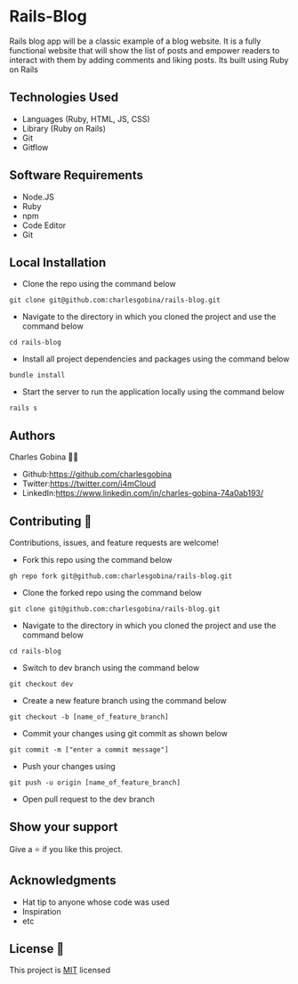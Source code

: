 # Rails-Blog
Rails blog app will be a classic example of a blog website. It is a fully functional website that will show the list of posts and empower readers to interact with them by adding comments and liking posts. Its built using Ruby on Rails

## Technologies Used
* Languages (Ruby, HTML, JS, CSS)
* Library (Ruby on Rails)
* Git
* Gitflow

## Software Requirements
* Node.JS
* Ruby
* npm
* Code Editor
* Git

## Local Installation
* Clone the repo using the command below

```
git clone git@github.com:charlesgobina/rails-blog.git
```

* Navigate to the directory in which you cloned the project and use the command below

```
cd rails-blog
```

* Install all project dependencies and packages using the command below

```
bundle install
```

* Start the server to run the application locally using the command below

```
rails s
```

## Authors
Charles Gobina :student: 
* Github:https://github.com/charlesgobina 
* Twitter:https://twitter.com/i4mCloud
* LinkedIn:https://www.linkedin.com/in/charles-gobina-74a0ab193/

## Contributing :handshake:
Contributions, issues, and feature requests are welcome!
* Fork this repo using the command below

```
gh repo fork git@github.com:charlesgobina/rails-blog.git
```
* Clone the forked repo using the command below

```
git clone git@github.com:charlesgobina/rails-blog.git
```

* Navigate to the directory in which you cloned the project and use the command below

```
cd rails-blog
```

* Switch to dev branch using the command below

```
git checkout dev
```

* Create a new feature branch using the command below

```
git checkout -b [name_of_feature_branch]
```

* Commit your changes using git commit as shown below

```
git commit -m ["enter a commit message"]
```

* Push your changes using

```
git push -u origin [name_of_feature_branch]
```
* Open pull request to the dev branch


## Show your support
Give a 	:star: if you like this project.

## Acknowledgments
* Hat tip to anyone whose code was used
* Inspiration
* etc

## License :memo:
This project is [MIT](https://github.com/microverseinc/readme-template/blob/master/MIT.md) licensed